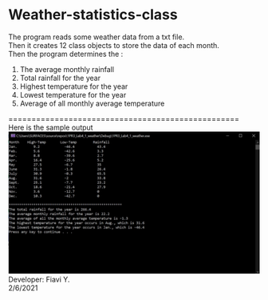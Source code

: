 # Weather-statistics-class

The program reads some weather data from a txt file.\
Then it creates 12 class objects to store the data of each month.\
Then the program determines the :
1. The average monthly rainfall
2. Total rainfall for the year
3. Highest temperature for the year
4. Lowest temperature for the year
5. Average of all monthly average temperature
  
  ==================================================\
  Here is the sample output
![](demo.jpg)
Developer: Fiavi Y.\
2/6/2021
